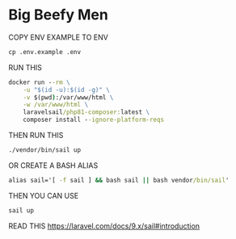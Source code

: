 <h1><strong>Big Beefy Men</strong></h1>

COPY ENV EXAMPLE TO ENV
```cmd
cp .env.example .env
```

RUN THIS
```cmd
docker run --rm \
    -u "$(id -u):$(id -g)" \
    -v $(pwd):/var/www/html \
    -w /var/www/html \
    laravelsail/php81-composer:latest \
    composer install --ignore-platform-reqs
```

THEN RUN THIS
```cmd
./vendor/bin/sail up
```

OR CREATE A BASH ALIAS
```cmd
alias sail='[ -f sail ] && bash sail || bash vendor/bin/sail'
```

THEN YOU CAN USE
```cmd
sail up
```

READ THIS
https://laravel.com/docs/9.x/sail#introduction
